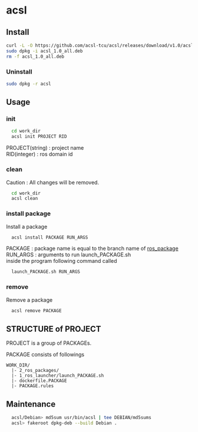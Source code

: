 # acsl

## Install 

```bash
curl -L -O https://github.com/acsl-tcu/acsl/releases/download/v1.0/acsl_1.0_all.deb
sudo dpkg -i acsl_1.0_all.deb
rm -f acsl_1.0_all.deb
```

### Uninstall 
```bash
sudo dpkg -r acsl
```

## Usage

### init
```bash
  cd work_dir
  acsl init PROJECT RID
```
PROJECT(string) : project name<br />
RID(integer) : ros domain id

### clean

Caution : All changes will be removed.
```bash
  cd work_dir
  acsl clean
```

### install package
Install a package
```bash
  acsl install PACKAGE RUN_ARGS
```
PACKAGE : package name is equal to the branch name of [ros_package](https://github.com/acsl-tcu/ros_package)<br />
RUN_ARGS : arguments to run launch_PACKAGE.sh<br />
inside the program following command called
```bash
  launch_PACKAGE.sh RUN_ARGS
```
### remove
Remove a package
```bash
  acsl remove PACKAGE
```

## STRUCTURE of PROJECT
PROJECT is a group of PACKAGEs.

PACKAGE consists of followings
```
WORK_DIR/
  |- 2_ros_packages/
  |- 1_ros_launcher/launch_PACKAGE.sh
  |- dockerfile.PACKAGE
  |- PACKAGE.rules
```

## Maintenance
```bash
  acsl/Debian> md5sum usr/bin/acsl | tee DEBIAN/md5sums
  acsl> fakeroot dpkg-deb --build Debian .
```
